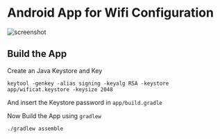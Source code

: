 # Android App for Wifi Configuration
![screenshot](screenshot.png "App Screenshot")
## Build the App
Create an Java Keystore and Key
```
keytool -genkey -alias signing -keyalg RSA -keystore app/wificat.keystore -keysize 2048
```
And insert the Keystore password in `app/build.gradle`

Now Build the App using `gradlew`
```
./gradlew assemble
```
